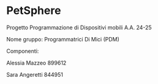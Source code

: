 # PetSphere
Progetto Programmazione di Dispositivi mobili A.A. 24-25

Nome gruppo: Programmatrici Di Mici (PDM)

Componenti:

Alessia Mazzeo 899612

Sara Angeretti 844951
